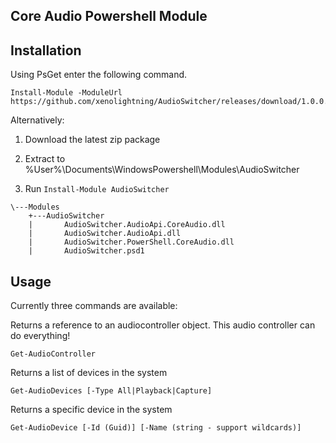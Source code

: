 Core Audio Powershell Module
----

Installation
------

Using PsGet enter the following command. 

```
Install-Module -ModuleUrl https://github.com/xenolightning/AudioSwitcher/releases/download/1.0.0.0/AudioSwitcher.zip
```

Alternatively:

1. Download the latest zip package
2. Extract to %User%\Documents\WindowsPowershell\Modules\AudioSwitcher

3. Run `Install-Module AudioSwitcher`
```
\---Modules
    +---AudioSwitcher
    |       AudioSwitcher.AudioApi.CoreAudio.dll
    |       AudioSwitcher.AudioApi.dll
    |       AudioSwitcher.PowerShell.CoreAudio.dll
    |       AudioSwitcher.psd1
```


Usage
------

Currently three commands are available: 


Returns a reference to an audiocontroller object. This audio controller can do everything!
```
Get-AudioController
```

Returns a list of devices in the system
```
Get-AudioDevices [-Type All|Playback|Capture]
```

Returns a specific device in the system
```
Get-AudioDevice [-Id (Guid)] [-Name (string - support wildcards)]
```

